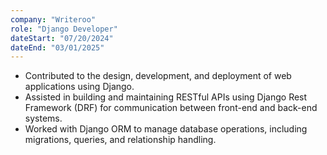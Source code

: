 ```yaml
---
company: "Writeroo"
role: "Django Developer"
dateStart: "07/20/2024"
dateEnd: "03/01/2025"
---
```


- Contributed to the design, development, and deployment of web applications using Django.
- Assisted in building and maintaining RESTful APIs using Django Rest Framework (DRF) for communication
between front-end and back-end systems.
- Worked with Django ORM to manage database operations, including migrations, queries, and relationship
handling.

<!-- Lorem ipsum dolor, sit amet consectetur adipisicing elit. Iure illo neque tempora, voluptatem est quaerat voluptas praesentium ipsa dolorem dignissimos nulla ratione distinctio quae maiores eligendi nostrum? Quibusdam, debitis voluptatum. -->